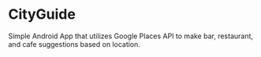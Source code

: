# CityGuide
Simple Android App that utilizes Google Places API to make bar, restaurant, and cafe suggestions based on location.
